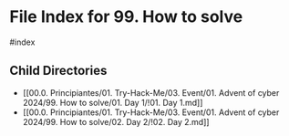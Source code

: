 # File Index for 99. How to solve
#index

## Child Directories

- [[00.0. Principiantes/01. Try-Hack-Me/03. Event/01. Advent of cyber 2024/99. How to solve/01. Day 1/!01. Day 1.md]]
- [[00.0. Principiantes/01. Try-Hack-Me/03. Event/01. Advent of cyber 2024/99. How to solve/02. Day 2/!02. Day 2.md]]

